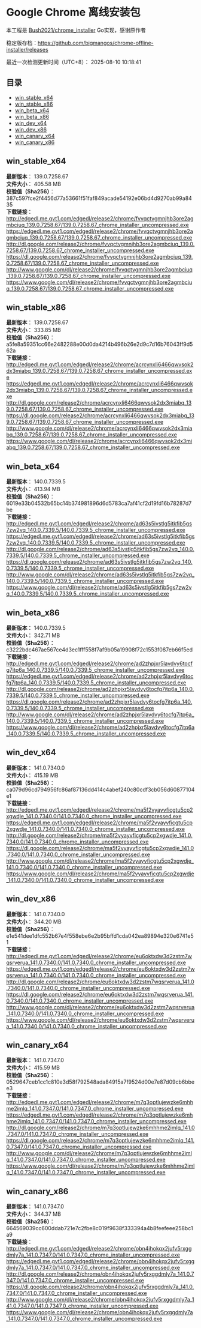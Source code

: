 # Google Chrome 离线安装包
本工程是 [Bush2021/chrome_installer](https://github.com/Bush2021/chrome_installer) Go实现，感谢原作者

稳定版存档：<https://github.com/bigmangos/chrome-offline-installer/releases>

最近一次检测更新时间（UTC+8）：
2025-08-10 10:18:41

## 目录
* [win_stable_x64](https://github.com/bigmangos/chrome-offline-installer?tab=readme-ov-file#win_stable_x64)
* [win_stable_x86](https://github.com/bigmangos/chrome-offline-installer?tab=readme-ov-file#win_stable_x86)
* [win_beta_x64](https://github.com/bigmangos/chrome-offline-installer?tab=readme-ov-file#win_beta_x64)
* [win_beta_x86](https://github.com/bigmangos/chrome-offline-installer?tab=readme-ov-file#win_beta_x86)
* [win_dev_x64](https://github.com/bigmangos/chrome-offline-installer?tab=readme-ov-file#win_dev_x64)
* [win_dev_x86](https://github.com/bigmangos/chrome-offline-installer?tab=readme-ov-file#win_dev_x86)
* [win_canary_x64](https://github.com/bigmangos/chrome-offline-installer?tab=readme-ov-file#win_canary_x64)
* [win_canary_x86](https://github.com/bigmangos/chrome-offline-installer?tab=readme-ov-file#win_canary_x86)

## win_stable_x64
**最新版本**： 139.0.7258.67  
**文件大小**： 405.58 MB  
**校验值（Sha256）**： 387c597fce2f4456d77a53661f51faf849acade54192e06bd4d9270ab99a8435  
**下载链接**：
http://edgedl.me.gvt1.com/edgedl/release2/chrome/fvvqctvgmnjhb3ore2agmbciuq_139.0.7258.67/139.0.7258.67_chrome_installer_uncompressed.exe
https://edgedl.me.gvt1.com/edgedl/release2/chrome/fvvqctvgmnjhb3ore2agmbciuq_139.0.7258.67/139.0.7258.67_chrome_installer_uncompressed.exe
http://dl.google.com/release2/chrome/fvvqctvgmnjhb3ore2agmbciuq_139.0.7258.67/139.0.7258.67_chrome_installer_uncompressed.exe
https://dl.google.com/release2/chrome/fvvqctvgmnjhb3ore2agmbciuq_139.0.7258.67/139.0.7258.67_chrome_installer_uncompressed.exe
http://www.google.com/dl/release2/chrome/fvvqctvgmnjhb3ore2agmbciuq_139.0.7258.67/139.0.7258.67_chrome_installer_uncompressed.exe
https://www.google.com/dl/release2/chrome/fvvqctvgmnjhb3ore2agmbciuq_139.0.7258.67/139.0.7258.67_chrome_installer_uncompressed.exe
## win_stable_x86
**最新版本**： 139.0.7258.67  
**文件大小**： 333.85 MB  
**校验值（Sha256）**： a5fe8a59351cc66e2482288e00d0da4214b496b26e2d9c7d16b76043ff9d562a  
**下载链接**：
http://edgedl.me.gvt1.com/edgedl/release2/chrome/acrcynxli6466qwvsok2dx3miabq_139.0.7258.67/139.0.7258.67_chrome_installer_uncompressed.exe
https://edgedl.me.gvt1.com/edgedl/release2/chrome/acrcynxli6466qwvsok2dx3miabq_139.0.7258.67/139.0.7258.67_chrome_installer_uncompressed.exe
http://dl.google.com/release2/chrome/acrcynxli6466qwvsok2dx3miabq_139.0.7258.67/139.0.7258.67_chrome_installer_uncompressed.exe
https://dl.google.com/release2/chrome/acrcynxli6466qwvsok2dx3miabq_139.0.7258.67/139.0.7258.67_chrome_installer_uncompressed.exe
http://www.google.com/dl/release2/chrome/acrcynxli6466qwvsok2dx3miabq_139.0.7258.67/139.0.7258.67_chrome_installer_uncompressed.exe
https://www.google.com/dl/release2/chrome/acrcynxli6466qwvsok2dx3miabq_139.0.7258.67/139.0.7258.67_chrome_installer_uncompressed.exe
## win_beta_x64
**最新版本**： 140.0.7339.5  
**文件大小**： 413.94 MB  
**校验值（Sha256）**： 6019e33b04532b65bc14b374981896d6d5783ca7af41cf2d19fd16b78287d7be  
**下载链接**：
http://edgedl.me.gvt1.com/edgedl/release2/chrome/ad63s5ivstlg5itkfib5gs7zw2vq_140.0.7339.5/140.0.7339.5_chrome_installer_uncompressed.exe
https://edgedl.me.gvt1.com/edgedl/release2/chrome/ad63s5ivstlg5itkfib5gs7zw2vq_140.0.7339.5/140.0.7339.5_chrome_installer_uncompressed.exe
http://dl.google.com/release2/chrome/ad63s5ivstlg5itkfib5gs7zw2vq_140.0.7339.5/140.0.7339.5_chrome_installer_uncompressed.exe
https://dl.google.com/release2/chrome/ad63s5ivstlg5itkfib5gs7zw2vq_140.0.7339.5/140.0.7339.5_chrome_installer_uncompressed.exe
http://www.google.com/dl/release2/chrome/ad63s5ivstlg5itkfib5gs7zw2vq_140.0.7339.5/140.0.7339.5_chrome_installer_uncompressed.exe
https://www.google.com/dl/release2/chrome/ad63s5ivstlg5itkfib5gs7zw2vq_140.0.7339.5/140.0.7339.5_chrome_installer_uncompressed.exe
## win_beta_x86
**最新版本**： 140.0.7339.5  
**文件大小**： 342.71 MB  
**校验值（Sha256）**： c3222bdc467ae567ce4d3ec1fff558f7af9b05a19908f72c1553f087eb66f5ed  
**下载链接**：
http://edgedl.me.gvt1.com/edgedl/release2/chrome/ad2zhpjxr5lavdvy6tocfg7itp6a_140.0.7339.5/140.0.7339.5_chrome_installer_uncompressed.exe
https://edgedl.me.gvt1.com/edgedl/release2/chrome/ad2zhpjxr5lavdvy6tocfg7itp6a_140.0.7339.5/140.0.7339.5_chrome_installer_uncompressed.exe
http://dl.google.com/release2/chrome/ad2zhpjxr5lavdvy6tocfg7itp6a_140.0.7339.5/140.0.7339.5_chrome_installer_uncompressed.exe
https://dl.google.com/release2/chrome/ad2zhpjxr5lavdvy6tocfg7itp6a_140.0.7339.5/140.0.7339.5_chrome_installer_uncompressed.exe
http://www.google.com/dl/release2/chrome/ad2zhpjxr5lavdvy6tocfg7itp6a_140.0.7339.5/140.0.7339.5_chrome_installer_uncompressed.exe
https://www.google.com/dl/release2/chrome/ad2zhpjxr5lavdvy6tocfg7itp6a_140.0.7339.5/140.0.7339.5_chrome_installer_uncompressed.exe
## win_dev_x64
**最新版本**： 141.0.7340.0  
**文件大小**： 415.19 MB  
**校验值（Sha256）**： ca079d96cd794956fc86af87136dd414c4abef240c80cdf3cb056d60877104e1  
**下载链接**：
http://edgedl.me.gvt1.com/edgedl/release2/chrome/ma5f2vyayvficgtu5cp2xgwdje_141.0.7340.0/141.0.7340.0_chrome_installer_uncompressed.exe
https://edgedl.me.gvt1.com/edgedl/release2/chrome/ma5f2vyayvficgtu5cp2xgwdje_141.0.7340.0/141.0.7340.0_chrome_installer_uncompressed.exe
http://dl.google.com/release2/chrome/ma5f2vyayvficgtu5cp2xgwdje_141.0.7340.0/141.0.7340.0_chrome_installer_uncompressed.exe
https://dl.google.com/release2/chrome/ma5f2vyayvficgtu5cp2xgwdje_141.0.7340.0/141.0.7340.0_chrome_installer_uncompressed.exe
http://www.google.com/dl/release2/chrome/ma5f2vyayvficgtu5cp2xgwdje_141.0.7340.0/141.0.7340.0_chrome_installer_uncompressed.exe
https://www.google.com/dl/release2/chrome/ma5f2vyayvficgtu5cp2xgwdje_141.0.7340.0/141.0.7340.0_chrome_installer_uncompressed.exe
## win_dev_x86
**最新版本**： 141.0.7340.0  
**文件大小**： 344.20 MB  
**校验值（Sha256）**： e1e541dee1dfc552b67e4f558ebe6e2b95bffd1cda042ea89894e320e6741e51  
**下载链接**：
http://edgedl.me.gvt1.com/edgedl/release2/chrome/eu6oktxdw3d2zstm7wqsrverua_141.0.7340.0/141.0.7340.0_chrome_installer_uncompressed.exe
https://edgedl.me.gvt1.com/edgedl/release2/chrome/eu6oktxdw3d2zstm7wqsrverua_141.0.7340.0/141.0.7340.0_chrome_installer_uncompressed.exe
http://dl.google.com/release2/chrome/eu6oktxdw3d2zstm7wqsrverua_141.0.7340.0/141.0.7340.0_chrome_installer_uncompressed.exe
https://dl.google.com/release2/chrome/eu6oktxdw3d2zstm7wqsrverua_141.0.7340.0/141.0.7340.0_chrome_installer_uncompressed.exe
http://www.google.com/dl/release2/chrome/eu6oktxdw3d2zstm7wqsrverua_141.0.7340.0/141.0.7340.0_chrome_installer_uncompressed.exe
https://www.google.com/dl/release2/chrome/eu6oktxdw3d2zstm7wqsrverua_141.0.7340.0/141.0.7340.0_chrome_installer_uncompressed.exe
## win_canary_x64
**最新版本**： 141.0.7347.0  
**文件大小**： 415.59 MB  
**校验值（Sha256）**： 0529647ceb1cc1c810e3d58f792548ada84915a7f9524d00e7e87d09cb6bbee3  
**下载链接**：
http://edgedl.me.gvt1.com/edgedl/release2/chrome/m7q3optlujewzke6mhhme2imlq_141.0.7347.0/141.0.7347.0_chrome_installer_uncompressed.exe
https://edgedl.me.gvt1.com/edgedl/release2/chrome/m7q3optlujewzke6mhhme2imlq_141.0.7347.0/141.0.7347.0_chrome_installer_uncompressed.exe
http://dl.google.com/release2/chrome/m7q3optlujewzke6mhhme2imlq_141.0.7347.0/141.0.7347.0_chrome_installer_uncompressed.exe
https://dl.google.com/release2/chrome/m7q3optlujewzke6mhhme2imlq_141.0.7347.0/141.0.7347.0_chrome_installer_uncompressed.exe
http://www.google.com/dl/release2/chrome/m7q3optlujewzke6mhhme2imlq_141.0.7347.0/141.0.7347.0_chrome_installer_uncompressed.exe
https://www.google.com/dl/release2/chrome/m7q3optlujewzke6mhhme2imlq_141.0.7347.0/141.0.7347.0_chrome_installer_uncompressed.exe
## win_canary_x86
**最新版本**： 141.0.7347.0  
**文件大小**： 344.37 MB  
**校验值（Sha256）**： 664569039cc600ddab721e7c2fbe8c019f9638f333394a4b8feefeee258bc1a9  
**下载链接**：
http://edgedl.me.gvt1.com/edgedl/release2/chrome/obn4ihokqx2jufv5rxggdmly7a_141.0.7347.0/141.0.7347.0_chrome_installer_uncompressed.exe
https://edgedl.me.gvt1.com/edgedl/release2/chrome/obn4ihokqx2jufv5rxggdmly7a_141.0.7347.0/141.0.7347.0_chrome_installer_uncompressed.exe
http://dl.google.com/release2/chrome/obn4ihokqx2jufv5rxggdmly7a_141.0.7347.0/141.0.7347.0_chrome_installer_uncompressed.exe
https://dl.google.com/release2/chrome/obn4ihokqx2jufv5rxggdmly7a_141.0.7347.0/141.0.7347.0_chrome_installer_uncompressed.exe
http://www.google.com/dl/release2/chrome/obn4ihokqx2jufv5rxggdmly7a_141.0.7347.0/141.0.7347.0_chrome_installer_uncompressed.exe
https://www.google.com/dl/release2/chrome/obn4ihokqx2jufv5rxggdmly7a_141.0.7347.0/141.0.7347.0_chrome_installer_uncompressed.exe
